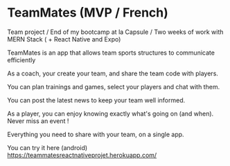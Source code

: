 # TeamMates (MVP / French)

Team project / End of my bootcamp at la Capsule / Two weeks of work with MERN Stack ( + React Native and Expo)

TeamMates is an app that allows team sports structures to communicate efficiently



As a coach, your create your team, and share the team code with players.

You can plan trainings and games, select your players and chat with them. 

You can post the latest news to keep your team well informed.



As a player, you can enjoy knowing exactly what's going on (and when). Never miss an event !

Everything you need to share with your team, on a single app.



You can try it here (android) https://teammatesreactnativeprojet.herokuapp.com/

